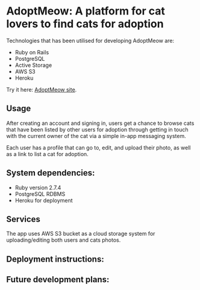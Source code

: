 # AdoptMeow: A platform for cat lovers to find cats for adoption

Technologies that has been utilised for developing AdoptMeow are:

- Ruby on Rails
- PostgreSQL
- Active Storage
- AWS S3
- Heroku

Try it here: [AdoptMeow site](https://adoptme-project-hessam.herokuapp.com/).

## Usage

After creating an account and signing in, users get a chance to browse cats that have been listed by other users for adoption through getting in touch with the current owner of the cat via a simple in-app messaging system.

Each user has a profile that can go to, edit, and upload their photo, as well as a link to list a cat for adoption.

## System dependencies:

* Ruby version 2.7.4
* PostgreSQL RDBMS
* Heroku for deployment

## Services

The app uses AWS S3 bucket as a cloud storage system for uploading/editing both users and cats photos.

## Deployment instructions:

## Future development plans:
